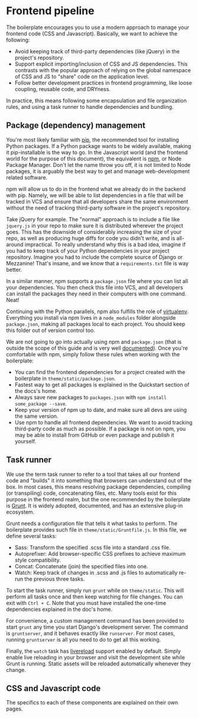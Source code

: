 # Frontend pipeline

The boilerplate encourages you to use a modern approach to manage your frontend
code (CSS and Javascript). Basically, we want to achieve the following:

- Avoid keeping track of third-party dependencies (like jQuery) in the
  project's repository.
- Support explicit importing/inclusion of CSS and JS dependencies. This
  contrasts with the popular approach of relying on the global namespace of CSS
  and JS to "share" code on the application level.
- Follow better development practices in frontend programming, like loose
  coupling, reusable code, and DRYness.

In practice, this means following some encapsulation and file organization
rules, and using a task runner to handle dependencies and bundling.

## Package (dependency) management

You're most likely familiar with [pip], the recommended tool for installing
Python packages. If a Python package wants to be widely available, making it
pip-installable is the way to go. In the Javascript world (and the frontend
world for the purpose of this document), the equivalent is [npm], or Node
Package Manager. Don't let the name throw you off, it is not limited to Node
packages, it is arguably the best way to get and manage web-development related
software.

npm will allow us to do in the frontend what we already do in the backend with
pip. Namely, we will be able to list dependencies in a file that will be
tracked in VCS and ensure that all developers share the same environment
without the need of tracking third-party software in the project's repository.

Take jQuery for example. The "normal" approach is to include a file like
`jquery.js` in your repo to make sure it is distributed wherever the project
goes. This has the downside of considerably increasing the size of your repo,
as well as producing huge diffs for code you didn't write, and is all-around
impractical. To really understand why this is a bad idea, imagine if you had to
keep track of your Python dependencies in your project repository. Imagine you
had to include the complete source of Django or Mezzanine! That's insane, and
we know that a `requirements.txt` file is way better.

In a similar manner, npm supports a `package.json` file where you can list all
your dependencies. You then check this file into VCS, and all developers can
install the packages they need in their computers with one command. Neat!

Continuing with the Python parallels, npm also fulfills the role of
[virtualenv]. Everything you install via npm lives in a `node_modules` folder
alongside `package.json`, making all packages local to each project. You should
keep this folder out of version control too.

We are not going to go into actually using npm and `package.json` (that is
outside the scope of this guide and is very well [documented]). Once you're
comfortable with npm, simply follow these rules when working with the
boilerplate:

- You can find the frontend dependencies for a project created with the
  boilerplate in `theme/static/package.json`.
- Fastest way to get all packages is explained in the Quickstart section of the
  docs's home.
- Always save new packages to `packages.json` with `npm install some_package
  --save`.
- Keep your version of npm up to date, and make sure all devs are using the
  same version.
- Use npm to handle all frontend dependencies. We want to avoid tracking
  third-party code as much as possible. If a package is not on npm, you may be
  able to install from GitHub or even package and publish it yourself.

## Task runner

We use the term task runner to refer to a tool that takes all our frontend code
and "builds" it into something that browsers can understand out of the box. In
most cases, this means resolving package dependencies, compiling (or
transpiling) code, concatenating files, etc. Many tools exist for this purpose
in the frontend realm, but the one recommended by the boilerplate is [Grunt].
It is widely adopted, documented, and has an extensive plug-in ecosystem.

Grunt needs a configuration file that tells it what tasks to perform. The
boilerplate provides such file in `theme/static/Gruntfile.js`. In this file, we
define several tasks:

- Sass: Transform the specified .scss file into a standard .css file.
- Autoprefixer: Add browser-specific CSS prefixes to achieve maximum style
  compatibility.
- Concat: Concatenate (join) the specified files into one.
- Watch: Keep track of changes in .scss and .js files to automatically re-run
  the previous three tasks.

To start the task runner, simply run `grunt` while on `theme/static`. This will
perform all tasks once and then keep watching for file changes. You can exit
with `Ctrl + C`. Note that you must have installed the one-time dependencies
explained in the doc's home.

For convenience, a custom management command has been provided to start `grunt`
any time you start Django's development server. The command is `gruntserver`,
and it behaves exactly like `runserver`. For most cases, running `gruntserver`
is all you need to do to get all this working.

Finally, the `watch` task has [livereload] support enabled by default. Simply
enable live reloading in your browser and visit the development site while
Grunt is running. Static assets will be reloaded automatically whenever they
change.

## CSS and Javascript code

The specifics to each of these components are explained on their own pages.

[pip]: https://pip.pypa.io/en/stable/
[npm]: http://npmjs.com/
[virtualenv]: https://virtualenv.readthedocs.org/en/latest/
[documented]: https://docs.npmjs.com/
[Grunt]: http://gruntjs.com/
[livereload]: https://github.com/gruntjs/grunt-contrib-watch#optionslivereload
